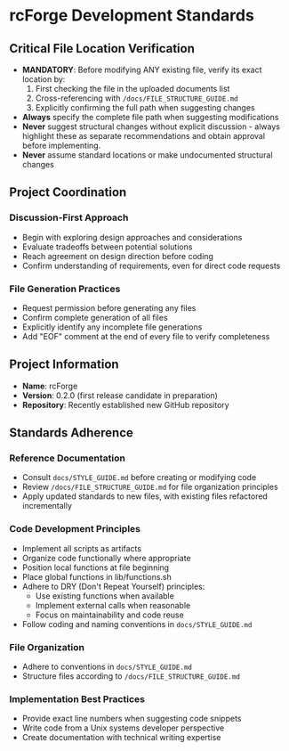 # rcForge Development Standards

## Critical File Location Verification

* **MANDATORY**: Before modifying ANY existing file, verify its exact location by:  
  1. First checking the file in the uploaded documents list  
  2. Cross-referencing with `/docs/FILE_STRUCTURE_GUIDE.md`  
  3. Explicitly confirming the full path when suggesting changes 
* **Always** specify the complete file path when suggesting modifications
* **Never** suggest structural changes without explicit discussion - always highlight these as separate recommendations and obtain approval before implementing. 
* **Never** assume standard locations or make undocumented structural changes

## Project Coordination

### Discussion-First Approach

- Begin with exploring design approaches and considerations
- Evaluate tradeoffs between potential solutions
- Reach agreement on design direction before coding
- Confirm understanding of requirements, even for direct code requests

### File Generation Practices

- Request permission before generating any files
- Confirm complete generation of all files
- Explicitly identify any incomplete file generations
- Add "EOF" comment at the end of every file to verify completeness

## Project Information

- **Name**: rcForge
- **Version**: 0.2.0 (first release candidate in preparation)
- **Repository**: Recently established new GitHub repository

## Standards Adherence

### Reference Documentation

- Consult `docs/STYLE_GUIDE.md` before creating or modifying code
- Review `/docs/FILE_STRUCTURE_GUIDE.md` for file organization principles
- Apply updated standards to new files, with existing files refactored incrementally

### Code Development Principles

- Implement all scripts as artifacts
- Organize code functionally where appropriate
- Position local functions at file beginning
- Place global functions in lib/functions.sh
- Adhere to DRY (Don't Repeat Yourself) principles:
  - Use existing functions when available
  - Implement external calls when reasonable
  - Focus on maintainability and code reuse
- Follow coding and naming conventions in `docs/STYLE_GUIDE.md`

### File Organization

- Adhere to conventions in `docs/STYLE_GUIDE.md`
- Structure files according to `/docs/FILE_STRUCTURE_GUIDE.md`

### Implementation Best Practices

- Provide exact line numbers when suggesting code snippets
- Write code from a Unix systems developer perspective
- Create documentation with technical writing expertise